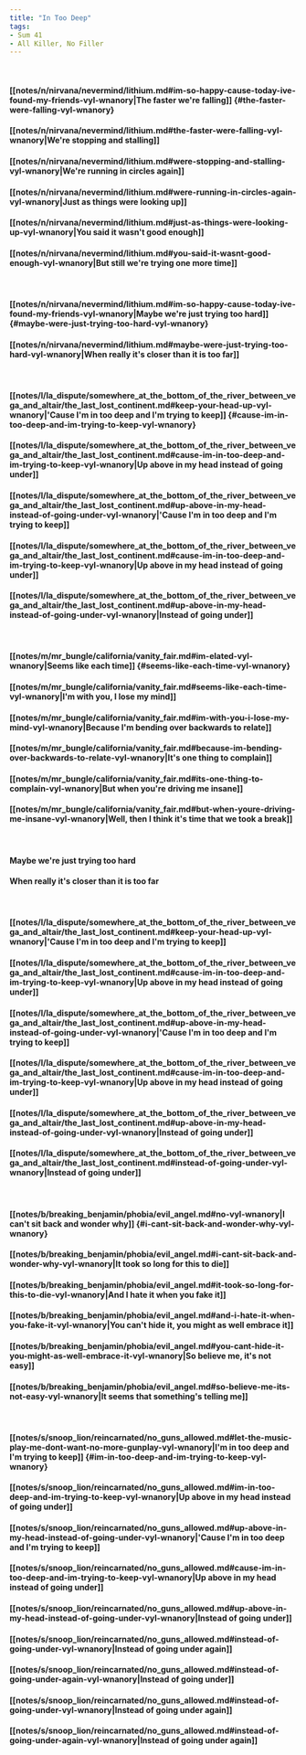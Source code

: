 ```yaml
---
title: "In Too Deep"
tags:
- Sum 41
- All Killer, No Filler
---
```

&nbsp;
#### [[notes/n/nirvana/nevermind/lithium.md#im-so-happy-cause-today-ive-found-my-friends-vyl-wnanory|The faster we're falling]] {#the-faster-were-falling-vyl-wnanory}
#### [[notes/n/nirvana/nevermind/lithium.md#the-faster-were-falling-vyl-wnanory|We're stopping and stalling]]
#### [[notes/n/nirvana/nevermind/lithium.md#were-stopping-and-stalling-vyl-wnanory|We're running in circles again]]
#### [[notes/n/nirvana/nevermind/lithium.md#were-running-in-circles-again-vyl-wnanory|Just as things were looking up]]
#### [[notes/n/nirvana/nevermind/lithium.md#just-as-things-were-looking-up-vyl-wnanory|You said it wasn't good enough]]
#### [[notes/n/nirvana/nevermind/lithium.md#you-said-it-wasnt-good-enough-vyl-wnanory|But still we're trying one more time]]
&nbsp;
#### [[notes/n/nirvana/nevermind/lithium.md#im-so-happy-cause-today-ive-found-my-friends-vyl-wnanory|Maybe we're just trying too hard]] {#maybe-were-just-trying-too-hard-vyl-wnanory}
#### [[notes/n/nirvana/nevermind/lithium.md#maybe-were-just-trying-too-hard-vyl-wnanory|When really it's closer than it is too far]]
&nbsp;
#### [[notes/l/la_dispute/somewhere_at_the_bottom_of_the_river_between_vega_and_altair/the_last_lost_continent.md#keep-your-head-up-vyl-wnanory|'Cause I'm in too deep and I'm trying to keep]] {#cause-im-in-too-deep-and-im-trying-to-keep-vyl-wnanory}
#### [[notes/l/la_dispute/somewhere_at_the_bottom_of_the_river_between_vega_and_altair/the_last_lost_continent.md#cause-im-in-too-deep-and-im-trying-to-keep-vyl-wnanory|Up above in my head instead of going under]]
#### [[notes/l/la_dispute/somewhere_at_the_bottom_of_the_river_between_vega_and_altair/the_last_lost_continent.md#up-above-in-my-head-instead-of-going-under-vyl-wnanory|'Cause I'm in too deep and I'm trying to keep]]
#### [[notes/l/la_dispute/somewhere_at_the_bottom_of_the_river_between_vega_and_altair/the_last_lost_continent.md#cause-im-in-too-deep-and-im-trying-to-keep-vyl-wnanory|Up above in my head instead of going under]]
#### [[notes/l/la_dispute/somewhere_at_the_bottom_of_the_river_between_vega_and_altair/the_last_lost_continent.md#up-above-in-my-head-instead-of-going-under-vyl-wnanory|Instead of going under]]
&nbsp;
#### [[notes/m/mr_bungle/california/vanity_fair.md#im-elated-vyl-wnanory|Seems like each time]] {#seems-like-each-time-vyl-wnanory}
#### [[notes/m/mr_bungle/california/vanity_fair.md#seems-like-each-time-vyl-wnanory|I'm with you, I lose my mind]]
#### [[notes/m/mr_bungle/california/vanity_fair.md#im-with-you-i-lose-my-mind-vyl-wnanory|Because I'm bending over backwards to relate]]
#### [[notes/m/mr_bungle/california/vanity_fair.md#because-im-bending-over-backwards-to-relate-vyl-wnanory|It's one thing to complain]]
#### [[notes/m/mr_bungle/california/vanity_fair.md#its-one-thing-to-complain-vyl-wnanory|But when you're driving me insane]]
#### [[notes/m/mr_bungle/california/vanity_fair.md#but-when-youre-driving-me-insane-vyl-wnanory|Well, then I think it's time that we took a break]]
&nbsp;
#### Maybe we're just trying too hard
#### When really it's closer than it is too far
&nbsp;
#### [[notes/l/la_dispute/somewhere_at_the_bottom_of_the_river_between_vega_and_altair/the_last_lost_continent.md#keep-your-head-up-vyl-wnanory|'Cause I'm in too deep and I'm trying to keep]]
#### [[notes/l/la_dispute/somewhere_at_the_bottom_of_the_river_between_vega_and_altair/the_last_lost_continent.md#cause-im-in-too-deep-and-im-trying-to-keep-vyl-wnanory|Up above in my head instead of going under]]
#### [[notes/l/la_dispute/somewhere_at_the_bottom_of_the_river_between_vega_and_altair/the_last_lost_continent.md#up-above-in-my-head-instead-of-going-under-vyl-wnanory|'Cause I'm in too deep and I'm trying to keep]]
#### [[notes/l/la_dispute/somewhere_at_the_bottom_of_the_river_between_vega_and_altair/the_last_lost_continent.md#cause-im-in-too-deep-and-im-trying-to-keep-vyl-wnanory|Up above in my head instead of going under]]
#### [[notes/l/la_dispute/somewhere_at_the_bottom_of_the_river_between_vega_and_altair/the_last_lost_continent.md#up-above-in-my-head-instead-of-going-under-vyl-wnanory|Instead of going under]]
#### [[notes/l/la_dispute/somewhere_at_the_bottom_of_the_river_between_vega_and_altair/the_last_lost_continent.md#instead-of-going-under-vyl-wnanory|Instead of going under]]
&nbsp;
#### [[notes/b/breaking_benjamin/phobia/evil_angel.md#no-vyl-wnanory|I can't sit back and wonder why]] {#i-cant-sit-back-and-wonder-why-vyl-wnanory}
#### [[notes/b/breaking_benjamin/phobia/evil_angel.md#i-cant-sit-back-and-wonder-why-vyl-wnanory|It took so long for this to die]]
#### [[notes/b/breaking_benjamin/phobia/evil_angel.md#it-took-so-long-for-this-to-die-vyl-wnanory|And I hate it when you fake it]]
#### [[notes/b/breaking_benjamin/phobia/evil_angel.md#and-i-hate-it-when-you-fake-it-vyl-wnanory|You can't hide it, you might as well embrace it]]
#### [[notes/b/breaking_benjamin/phobia/evil_angel.md#you-cant-hide-it-you-might-as-well-embrace-it-vyl-wnanory|So believe me, it's not easy]]
#### [[notes/b/breaking_benjamin/phobia/evil_angel.md#so-believe-me-its-not-easy-vyl-wnanory|It seems that something's telling me]]
&nbsp;
#### [[notes/s/snoop_lion/reincarnated/no_guns_allowed.md#let-the-music-play-me-dont-want-no-more-gunplay-vyl-wnanory|I'm in too deep and I'm trying to keep]] {#im-in-too-deep-and-im-trying-to-keep-vyl-wnanory}
#### [[notes/s/snoop_lion/reincarnated/no_guns_allowed.md#im-in-too-deep-and-im-trying-to-keep-vyl-wnanory|Up above in my head instead of going under]]
#### [[notes/s/snoop_lion/reincarnated/no_guns_allowed.md#up-above-in-my-head-instead-of-going-under-vyl-wnanory|'Cause I'm in too deep and I'm trying to keep]]
#### [[notes/s/snoop_lion/reincarnated/no_guns_allowed.md#cause-im-in-too-deep-and-im-trying-to-keep-vyl-wnanory|Up above in my head instead of going under]]
#### [[notes/s/snoop_lion/reincarnated/no_guns_allowed.md#up-above-in-my-head-instead-of-going-under-vyl-wnanory|Instead of going under]]
#### [[notes/s/snoop_lion/reincarnated/no_guns_allowed.md#instead-of-going-under-vyl-wnanory|Instead of going under again]]
#### [[notes/s/snoop_lion/reincarnated/no_guns_allowed.md#instead-of-going-under-again-vyl-wnanory|Instead of going under]]
#### [[notes/s/snoop_lion/reincarnated/no_guns_allowed.md#instead-of-going-under-vyl-wnanory|Instead of going under again]]
#### [[notes/s/snoop_lion/reincarnated/no_guns_allowed.md#instead-of-going-under-again-vyl-wnanory|Instead of going under again]]
